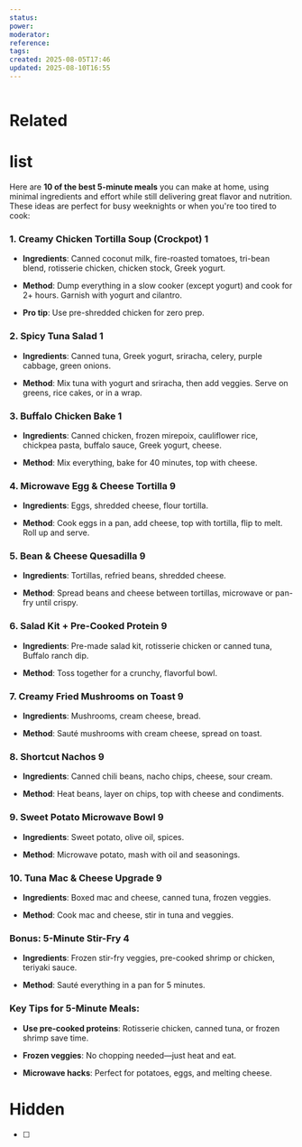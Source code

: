 ```yaml
---
status: 
power: 
moderator: 
reference: 
tags: 
created: 2025-08-05T17:46
updated: 2025-08-10T16:55
---
```

```table-of-contents
```

# Related

# list
Here are **10 of the best 5-minute meals** you can make at home, using minimal ingredients and effort while still delivering great flavor and nutrition. These ideas are perfect for busy weeknights or when you're too tired to cook:

### **1. Creamy Chicken Tortilla Soup (Crockpot)** 1

- **Ingredients**: Canned coconut milk, fire-roasted tomatoes, tri-bean blend, rotisserie chicken, chicken stock, Greek yogurt.
    
- **Method**: Dump everything in a slow cooker (except yogurt) and cook for 2+ hours. Garnish with yogurt and cilantro.
    
- **Pro tip**: Use pre-shredded chicken for zero prep.
    

### **2. Spicy Tuna Salad** 1

- **Ingredients**: Canned tuna, Greek yogurt, sriracha, celery, purple cabbage, green onions.
    
- **Method**: Mix tuna with yogurt and sriracha, then add veggies. Serve on greens, rice cakes, or in a wrap.
    

### **3. Buffalo Chicken Bake** 1

- **Ingredients**: Canned chicken, frozen mirepoix, cauliflower rice, chickpea pasta, buffalo sauce, Greek yogurt, cheese.
    
- **Method**: Mix everything, bake for 40 minutes, top with cheese.
    

### **4. Microwave Egg & Cheese Tortilla** 9

- **Ingredients**: Eggs, shredded cheese, flour tortilla.
    
- **Method**: Cook eggs in a pan, add cheese, top with tortilla, flip to melt. Roll up and serve.
    

### **5. Bean & Cheese Quesadilla** 9

- **Ingredients**: Tortillas, refried beans, shredded cheese.
    
- **Method**: Spread beans and cheese between tortillas, microwave or pan-fry until crispy.
    

### **6. Salad Kit + Pre-Cooked Protein** 9

- **Ingredients**: Pre-made salad kit, rotisserie chicken or canned tuna, Buffalo ranch dip.
    
- **Method**: Toss together for a crunchy, flavorful bowl.
    

### **7. Creamy Fried Mushrooms on Toast** 9

- **Ingredients**: Mushrooms, cream cheese, bread.
    
- **Method**: Sauté mushrooms with cream cheese, spread on toast.
    

### **8. Shortcut Nachos** 9

- **Ingredients**: Canned chili beans, nacho chips, cheese, sour cream.
    
- **Method**: Heat beans, layer on chips, top with cheese and condiments.
    

### **9. Sweet Potato Microwave Bowl** 9

- **Ingredients**: Sweet potato, olive oil, spices.
    
- **Method**: Microwave potato, mash with oil and seasonings.
    

### **10. Tuna Mac & Cheese Upgrade** 9

- **Ingredients**: Boxed mac and cheese, canned tuna, frozen veggies.
    
- **Method**: Cook mac and cheese, stir in tuna and veggies.
    

### **Bonus: 5-Minute Stir-Fry** 4

- **Ingredients**: Frozen stir-fry veggies, pre-cooked shrimp or chicken, teriyaki sauce.
    
- **Method**: Sauté everything in a pan for 5 minutes.
    

### **Key Tips for 5-Minute Meals**:

- **Use pre-cooked proteins**: Rotisserie chicken, canned tuna, or frozen shrimp save time.
    
- **Frozen veggies**: No chopping needed—just heat and eat.
    
- **Microwave hacks**: Perfect for potatoes, eggs, and melting cheese.

# Hidden
- [ ] 